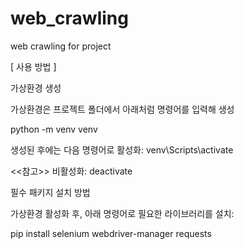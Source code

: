 # web_crawling
web crawling for project

[ 사용 방법 ]


가상환경 생성


가상환경은 프로젝트 폴더에서 아래처럼 명령어를 입력해 생성



python -m venv venv


생성된 후에는 다음 명령어로 활성화: venv\Scripts\activate


<<참고>> 비활성화: deactivate



필수 패키지 설치 방법


가상환경 활성화 후, 아래 명령어로 필요한 라이브러리를 설치:


pip install selenium webdriver-manager requests


